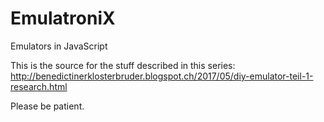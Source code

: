 # EmulatroniX
Emulators in JavaScript

This is the source for the stuff described in this series:
http://benedictinerklosterbruder.blogspot.ch/2017/05/diy-emulator-teil-1-research.html

Please be patient.
